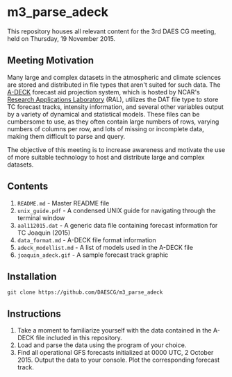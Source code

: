 m3_parse_adeck
==============

This repository houses all relevant content for the 3rd DAES CG meeting, held
on Thursday, 19 November 2015.

Meeting Motivation
------------------
Many large and complex datasets in the atmospheric and climate sciences are
stored and distributed in file types that aren't suited for such data. The
[A-DECK](http://www.ral.ucar.edu/hurricanes/repository) forecast aid projection system,
which is hosted by NCAR's [Research Applications Laboratory](https://ral.ucar.edu/)
(RAL), utilizes the DAT file type to store TC forecast tracks, intensity
information, and several other variables output by a variety of dynamical and
statistical models. These files can be cumbersome to use, as they often contain
large numbers of rows, varying numbers of columns per row, and lots of missing
or incomplete data, making them difficult to parse and query.

The objective of this meeting is to increase awareness and motivate the use of
more suitable technology to host and distribute large and complex datasets.

Contents
--------
1. `README.md`          - Master README file
2. `unix_guide.pdf`     - A condensed UNIX guide for navigating through the terminal window
3. `aal112015.dat`      - A generic data file containing forecast information for TC Joaquin (2015)
4. `data_format.md`     - A-DECK file format information
5. `adeck_modellist.md` - A list of models used in the A-DECK file
6. `joaquin_adeck.gif`  - A sample forecast track graphic

Installation
------------
```
git clone https://github.com/DAESCG/m3_parse_adeck
```

Instructions
------------
1. Take a moment to familiarize yourself with the data contained in the A-DECK file included in this repository.
2. Load and parse the data using the program of your choice.
3. Find all operational GFS forecasts initialized at 0000 UTC, 2 October 2015. Output the data to your console. Plot the corresponding forecast track.
